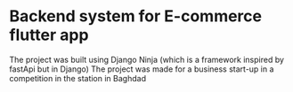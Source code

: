 # Backend system for E-commerce flutter app

The project was built using Django Ninja (which is a framework inspired by fastApi but in Django)
The project was made for a business start-up in a competition in the station in Baghdad 
